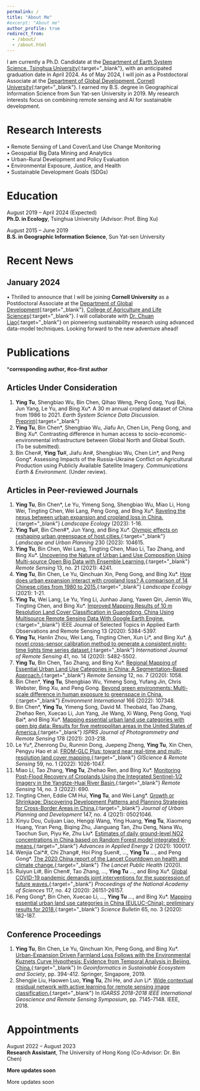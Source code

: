 ```yaml
---
permalink: /
title: "About Me"
#excerpt: "About me"
author_profile: true
redirect_from: 
  - /about/
  - /about.html
---
```

I am currently a Ph.D. Candidate at the [Department of Earth System Science, Tsinghua University](https://www.dess.tsinghua.edu.cn/){:target="_blank"}, with an anticipated graduation date in April 2024. As of May 2024, I will join as a Postdoctoral Associate at the [Department of Global Development, Cornell University](https://cals.cornell.edu/global-development){:target="_blank"}. I earned my B.S. degree in Geographical Information Science from Sun Yat-sen University in 2019. My research interests focus on combining remote sensing and AI for sustainable development.



Research Interests
======
• Remote Sensing of Land Cover/Land Use Change Monitoring  
• Geospatial Big Data Mining and Analytics  
• Urban-Rural Development and Policy Evaluation  
• Environmental Exposure, Justice, and Health  
• Sustainable Development Goals (SDGs)



Education
======
August 2019 – April 2024 (Expected)  
**Ph.D. in Ecology**, Tsinghua University (Advisor: Prof. Bing Xu)

August 2015 – June 2019  
**B.S. in Geographic Information Science**, Sun Yat-sen University  




Recent News 
======

January 2024  
------
• Thrilled to announce that I will be joining **Cornell University** as a Postdoctoral Associate at the [Department of Global Development](https://cals.cornell.edu/global-development){:target="_blank"}, [College of Agriculture and Life Sciences](https://cals.cornell.edu/){:target="_blank"}. I will collaborate with [Dr. Chuan Liao](https://cals.cornell.edu/chuan-liao){:target="_blank"} on pioneering sustainability research using advanced data-model techniques. Looking forward to the new adventure ahead!  




Publications
======
***corresponding author, #co-first author**

Articles Under Consideration
------
1.	**Ying Tu**, Shengbiao Wu, Bin Chen, Qihao Weng, Peng Gong, Yuqi Bai, Jun Yang, Le Yu, and Bing Xu\*. A 30 m annual cropland dataset of China from 1986 to 2021. *Earth System Science Data Discussion*. [Preprint](https://doi.org/10.5194/essd-2023-190){:target="_blank"}
2.	**Ying Tu**, Bin Chen*, Shengbiao Wu, Jiafu An, Chen Lin, Peng Gong, and Bing Xu*. Contrasting difference in human access to socio-economic-environmental infrastructure between Global North and Global South. (To be submitted).
4.	Bin Chen#, **Ying Tu**\#, Jiafu An#, Shengbiao Wu, Chen Lin\*, and Peng Gong*. Assessing Impacts of the Russia-Ukraine Conflict on Agricultural Production using Publicly Available Satellite Imagery. *Communications Earth & Environment*. (Under review).

Articles in Peer-reviewed Journals
------
1.	**Ying Tu**, Bin Chen\*, Le Yu, Yimeng Song, Shengbiao Wu, Miao Li, Hong Wei, Tingting Chen, Wei Lang, Peng Gong, and Bing Xu\*. [Raveling the nexus between urban expansion and cropland loss in China.](https://link.springer.com/article/10.1007/s10980-023-01653-7){:target="_blank"} *Landscape Ecology* (2023): 1-16.
2.	**Ying Tu**\#, Bin Chen#\*, Jun Yang, and Bing Xu\*. [Olympic effects on reshaping urban greenspace of host cities.](https://doi.org/10.1016/j.landurbplan.2022.104615){:target="_blank"} *Landscape and Urban Planning* 230 (2023): 104615.
3.	**Ying Tu**, Bin Chen, Wei Lang, Tingting Chen, Miao Li, Tao Zhang, and Bing Xu\*. [Uncovering the Nature of Urban Land Use Composition Using Multi-source Open Big Data with Ensemble Learning.](https://www.mdpi.com/2072-4292/13/21/4241){:target="_blank"} *Remote Sensing* 13, no. 21 (2021): 4241.
4.	**Ying Tu**, Bin Chen, Le Yu, Qinchuan Xin, Peng Gong, and Bing Xu\*. [How does urban expansion interact with cropland loss? A comparison of 14 Chinese cities from 1980 to 2015.](https://link.springer.com/article/10.1007%2Fs10980-020-01137-y){:target="_blank"} *Landscape Ecology* (2021): 1-21.
5.	**Ying Tu**, Wei Lang, Le Yu, Ying Li, Junhao Jiang, Yawen Qin, Jiemin Wu, Tingting Chen, and Bing Xu\*. [Improved Mapping Results of 10 m Resolution Land Cover Classification in Guangdong, China Using Multisource Remote Sensing Data With Google Earth Engine.](https://ieeexplore.ieee.org/document/9187534){:target="_blank"} IEEE Journal of Selected Topics in Applied Earth Observations and Remote Sensing 13 (2020): 5384-5397.
6.	**Ying Tu**, Hanlin Zhou, Wei Lang, Tingting Chen, Xun Li*, and Bing Xu\*. [A novel cross-sensor calibration method to generate a consistent night-time lights time series dataset.](https://www.tandfonline.com/doi/full/10.1080/01431161.2020.1731935){:target="_blank"} *International Journal of Remote Sensing* 41, no. 14 (2020): 5482-5502.
7.	**Ying Tu**, Bin Chen, Tao Zhang, and Bing Xu\*. [Regional Mapping of Essential Urban Land Use Categories in China: A Segmentation-Based Approach.](https://www.mdpi.com/2072-4292/12/7/1058){:target="_blank"} *Remote Sensing* 12, no. 7 (2020): 1058.
8.	Bin Chen\*, **Ying Tu**, Shengbiao Wu, Yimeng Song, Yufang Jin, Chris Webster, Bing Xu, and Peng Gong. [Beyond green environments: Multi-scale difference in human exposure to greenspace in China.](https://doi.org/10.1016/j.envint.2022.107348){:target="_blank"} *Environment International* 166 (2022): 107348.
9.	Bin Chen\*, **Ying Tu**, Yimeng Song, David M. Theobald, Tao Zhang, Zhehao Ren, Xuecao Li, Jun Yang, Jie Wang, Xi Wang, Peng Gong, Yuqi Bai\*, and Bing Xu\*. [Mapping essential urban land use categories with open big data: Results for five metropolitan areas in the United States of America.](https://doi.org/10.1016/j.isprsjprs.2021.06.010){:target="_blank"} *ISPRS Journal of Photogrammetry and Remote Sensing* 178 (2021): 203-218.
10.	Le Yu\*, Zhenrong Du, Runmin Dong, Juepeng Zheng, **Ying Tu**, Xin Chen, Pengyu Hao et al. [FROM-GLC Plus: toward near real-time and multi-resolution land cover mapping.](https://www.tandfonline.com/doi/full/10.1080/15481603.2022.2096184){:target="_blank"} *GIScience & Remote Sensing* 59, no. 1 (2022): 1026-1047.
11.	Miao Li, Tao Zhang, **Ying Tu**, Zhehao Ren, and Bing Xu\*. [Monitoring Post-Flood Recovery of Croplands Using the Integrated Sentinel-1/2 Imagery in the Yangtze-Huai River Basin.](https://www.mdpi.com/2072-4292/14/3/690){:target="_blank"} *Remote Sensing* 14, no. 3 (2022): 690.
12.	Tingting Chen, Eddie CM Hui, **Ying Tu**, and Wei Lang\*. [Growth or Shrinkage: Discovering Development Patterns and Planning Strategies for Cross-Border Areas in China.](https://doi.org/10.1061/(ASCE)UP.1943-5444.0000761){:target="_blank"} *Journal of Urban Planning and Development* 147, no. 4 (2021): 05021046.
13.	Xinyu Dou, Cuijuan Liao, Hengqi Wang, Ying Huang, **Ying Tu**, Xiaomeng Huang, Yiran Peng, Biqing Zhu, Jianguang Tan, Zhu Deng, Nana Wu, Taochun Sun, Piyu Ke, Zhu Liu\*. [Estimates of daily ground-level NO2 concentrations in China based on Random Forest model integrated K-means.](https://doi.org/10.1016/j.adapen.2021.100017){:target="_blank"} *Advances in Applied Energy* 2 (2021): 100017.
14.	Wenjia Cai*#, Chi Zhang#, Hoi Ping Suen#, …, **Ying Tu** ..., and Peng Gong\*. [The 2020 China report of the Lancet Countdown on health and climate change.](https://doi.org/10.1016/S2468-2667(20)30256-5){:target="_blank"} *The Lancet Public Health* (2020).
15.	Ruiyun Li#, Bin Chen#, Tao Zhang, …, **Ying Tu** ..., and Bing Xu\*. [Global COVID-19 pandemic demands joint interventions for the suppression of future waves.](https://www.pnas.org/doi/abs/10.1073/pnas.2012002117){:target="_blank"} *Proceedings of the National Academy of Sciences* 117, no. 42 (2020): 26151-26157.
16.	Peng Gong\*, Bin Chen, Xuecao Li, …, **Ying Tu** ..., and Bing Xu\*. [Mapping essential urban land use categories in China (EULUC-China): preliminary results for 2018.](https://doi.org/10.1016/j.scib.2019.12.007){:target="_blank"} *Science Bulletin* 65, no. 3 (2020): 182-187.

Conference Proceedings
------
1.	**Ying Tu**, Bin Chen, Le Yu, Qinchuan Xin, Peng Gong, and Bing Xu\*. [Urban-Expansion Driven Farmland Loss Follows with the Environmental Kuznets Curve Hypothesis: Evidence from Temporal Analysis in Beijing, China.](https://link.springer.com/chapter/10.1007/978-981-15-6106-1_29){:target="_blank"} In *Geoinformatics in Sustainable Ecosystem and Society*, pp. 394-412. Springer, Singapore, 2019.
2.	Shengjie Liu, Haowen Luo, **Ying Tu**, Zhi He, and Jun Li\*. [Wide contextual residual network with active learning for remote sensing image classification.](https://ieeexplore.ieee.org/abstract/document/8517855){:target="_blank"} In *IGARSS 2018-2018 IEEE International Geoscience and Remote Sensing Symposium*, pp. 7145-7148. IEEE, 2018.



Appointments
======
August 2022 – August 2023  
**Research Assistant**, The University of Hong Kong (Co-Advisor: Dr. Bin Chen)

**More updates soon**

More updates soon
